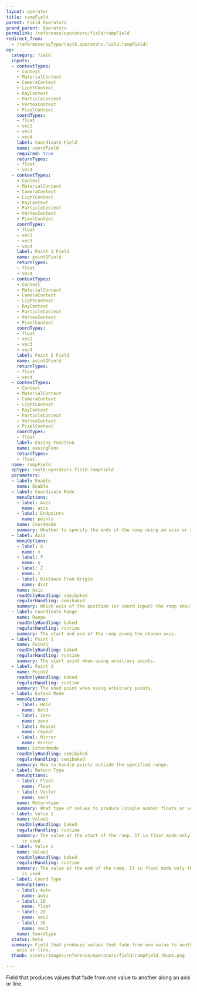 ```yaml
---
layout: operator
title: rampField
parent: Field Operators
grand_parent: Operators
permalink: /reference/operators/field/rampField
redirect_from:
  - /reference/opType/raytk.operators.field.rampField/
op:
  category: field
  inputs:
  - contextTypes:
    - Context
    - MaterialContext
    - CameraContext
    - LightContext
    - RayContext
    - ParticleContext
    - VertexContext
    - PixelContext
    coordTypes:
    - float
    - vec2
    - vec3
    - vec4
    label: Coordinate Field
    name: coordField
    required: true
    returnTypes:
    - float
    - vec4
  - contextTypes:
    - Context
    - MaterialContext
    - CameraContext
    - LightContext
    - RayContext
    - ParticleContext
    - VertexContext
    - PixelContext
    coordTypes:
    - float
    - vec2
    - vec3
    - vec4
    label: Point 1 Field
    name: point1Field
    returnTypes:
    - float
    - vec4
  - contextTypes:
    - Context
    - MaterialContext
    - CameraContext
    - LightContext
    - RayContext
    - ParticleContext
    - VertexContext
    - PixelContext
    coordTypes:
    - float
    - vec2
    - vec3
    - vec4
    label: Point 2 Field
    name: point2Field
    returnTypes:
    - float
    - vec4
  - contextTypes:
    - Context
    - MaterialContext
    - CameraContext
    - LightContext
    - RayContext
    - ParticleContext
    - VertexContext
    - PixelContext
    coordTypes:
    - float
    label: Easing Function
    name: easingFunc
    returnTypes:
    - float
  name: rampField
  opType: raytk.operators.field.rampField
  parameters:
  - label: Enable
    name: Enable
  - label: Coordinate Mode
    menuOptions:
    - label: Axis
      name: axis
    - label: Endpoints
      name: points
    name: Coordmode
    summary: Whether to specify the ends of the ramp using an axis or arbitrary points.
  - label: Axis
    menuOptions:
    - label: X
      name: x
    - label: Y
      name: y
    - label: Z
      name: z
    - label: Distance From Origin
      name: dist
    name: Axis
    readOnlyHandling: semibaked
    regularHandling: semibaked
    summary: Which axis of the position (or coord input) the ramp should use.
  - label: Coordinate Range
    name: Range
    readOnlyHandling: baked
    regularHandling: runtime
    summary: The start and end of the ramp along the chosen axis.
  - label: Point 1
    name: Point1
    readOnlyHandling: baked
    regularHandling: runtime
    summary: The start point when using arbitrary points.
  - label: Point 2
    name: Point2
    readOnlyHandling: baked
    regularHandling: runtime
    summary: The ened point when using arbitrary points.
  - label: Extend Mode
    menuOptions:
    - label: Hold
      name: hold
    - label: Zero
      name: zero
    - label: Repeat
      name: repeat
    - label: Mirror
      name: mirror
    name: Extendmode
    readOnlyHandling: semibaked
    regularHandling: semibaked
    summary: How to handle points outside the specified range.
  - label: Return Type
    menuOptions:
    - label: Float
      name: float
    - label: Vector
      name: vec4
    name: Returntype
    summary: What type of values to produce (single number floats or vectors).
  - label: Value 1
    name: Value1
    readOnlyHandling: baked
    regularHandling: runtime
    summary: The value at the start of the ramp. If in float mode only the first part
      is used.
  - label: Value 2
    name: Value2
    readOnlyHandling: baked
    regularHandling: runtime
    summary: The value at the end of the ramp. If in float mode only the first part
      is used.
  - label: Coord Type
    menuOptions:
    - label: Auto
      name: auto
    - label: 1D
      name: float
    - label: 2D
      name: vec2
    - label: 3D
      name: vec3
    name: Coordtype
  status: beta
  summary: Field that produces values that fade from one value to another along an
    axis or line.
  thumb: assets/images/reference/operators/field/rampField_thumb.png

---
```



Field that produces values that fade from one value to another along an axis or line.